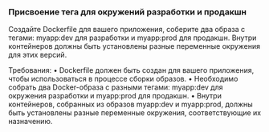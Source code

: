 
### Присвоение тега для окружений разработки и продакшн

Создайте Dockerfile для вашего приложения, соберите два образа с тегами: myapp:dev для разработки и myapp:prod для продакшн. Внутри контейнеров должны быть установлены разные переменные окружения для этих версий.

Требования:
•	Dockerfile должен быть создан для вашего приложения, чтобы использоваться в процессе сборки образов.
•	Необходимо собрать два Docker-образа с разными тегами: myapp:dev для окружения разработки и myapp:prod для продакшн.
•	Внутри контейнеров, собранных из образов myapp:dev и myapp:prod, должны быть установлены разные переменные окружения, соответствующие их назначению.